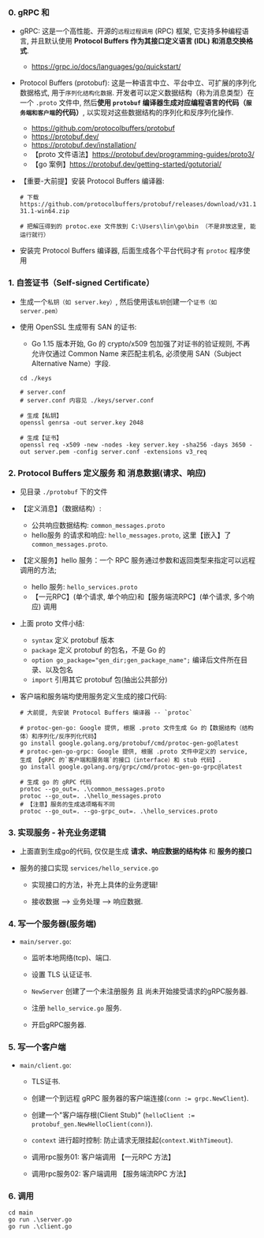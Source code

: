 ### 0. gRPC 和 
* gRPC: 这是一个高性能、开源的`远程过程调用` (RPC) 框架, 它支持多种编程语言, 并且默认使用 **Protocol Buffers 作为其接口定义语言 (IDL) 和消息交换格式**. 
  * https://grpc.io/docs/languages/go/quickstart/

* Protocol Buffers (protobuf): 这是一种语言中立、平台中立、可扩展的序列化数据格式, 用于`序列化结构化数据`. 开发者可以定义数据结构（称为消息类型）在一个 `.proto` 文件中, 然后**使用 `protobuf` 编译器生成对应编程语言的代码（`服务端和客户端`的代码）**, 以实现对这些数据结构的序列化和反序列化操作. 
  * https://github.com/protocolbuffers/protobuf
  * https://protobuf.dev/
  * https://protobuf.dev/installation/ 
  * 【proto 文件语法】https://protobuf.dev/programming-guides/proto3/
  * 【go 案例】https://protobuf.dev/getting-started/gotutorial/
  
* 【重要-大前提】安装 Protocol Buffers 编译器:
    ```shell
    # 下载 https://github.com/protocolbuffers/protobuf/releases/download/v31.1/protoc-31.1-win64.zip
    
    # 把解压得到的 protoc.exe 文件放到 C:\Users\lin\go\bin （不是非放这里, 能运行就行）
    ``` 

* 安装完 Protocol Buffers 编译器, 后面生成各个平台代码才有 `protoc` 程序使用


### 1. 自签证书（Self-signed Certificate）
* 生成一个`私钥（如 server.key）`, 然后使用该`私钥`创建一个`证书（如 server.pem）`

* 使用 OpenSSL 生成带有 SAN 的证书:
    * Go 1.15 版本开始, Go 的 crypto/x509 包加强了对证书的验证规则, 不再允许仅通过 Common Name 来匹配主机名, 必须使用 SAN（Subject Alternative Name）字段. 
    ```shell
    cd ./keys
    
    # server.conf
    # server.conf 内容见 ./keys/server.conf
    
    # 生成【私钥】
    openssl genrsa -out server.key 2048
    
    # 生成【证书】
    openssl req -x509 -new -nodes -key server.key -sha256 -days 3650 -out server.pem -config server.conf -extensions v3_req
    ```


### 2. Protocol Buffers 定义服务 和 消息数据(请求、响应)
* 见目录 `./protobuf` 下的文件

* 【定义消息】（数据结构）:
  * 公共响应数据结构: `common_messages.proto`
  * hello服务 的请求和响应: `hello_messages.proto`, 这里【嵌入】了 `common_messages.proto`.

* 【定义服务】hello 服务：一个 RPC 服务通过参数和返回类型来指定可以远程调用的方法;
  * hello 服务: `hello_services.proto`
  * 【一元RPC】(单个请求, 单个响应)和【服务端流RPC】(单个请求, 多个响应) 调用

* 上面 proto 文件小结:
  * `syntax` 定义 protobuf 版本
  * `package` 定义 protobuf 的包名，不是 Go 的
  * `option go_package="gen_dir;gen_package_name";` 编译后文件所在目录、以及包名
  * `import` 引用其它 protobuf 包(抽出公共部分)

* 客户端和服务端均使用服务定义生成的接口代码:
    ```shell
    # 大前提, 先安装 Protocol Buffers 编译器 -- `protoc`

    # protoc-gen-go: Google 提供, 根据 .proto 文件生成 Go 的【数据结构（结构体）和序列化/反序列化代码】
    go install google.golang.org/protobuf/cmd/protoc-gen-go@latest
    # protoc-gen-go-grpc: Google 提供, 根据 .proto 文件中定义的 service, 生成 【gRPC 的`客户端和服务端`的接口（interface）和 stub 代码】. 
    go install google.golang.org/grpc/cmd/protoc-gen-go-grpc@latest

    # 生成 go 的 gRPC 代码
    protoc --go_out=. .\common_messages.proto
    protoc --go_out=. .\hello_messages.proto
    # 【注意】服务的生成选项略有不同 
    protoc --go_out=. --go-grpc_out=. .\hello_services.proto
    ```


### 3. 实现服务 - 补充业务逻辑 
* 上面直到生成go的代码, 仅仅是生成 **请求、响应数据的结构体** 和 **服务的接口**

* 服务的接口实现 `services/hello_service.go`
  * 实现接口的方法，补充上具体的业务逻辑! 

  * 接收数据 --> 业务处理 --> 响应数据.


### 4. 写一个服务器(服务端)
* `main/server.go`:
  * 监听本地网络(tcp)、端口.

  * 设置 TLS 认证证书.

  * `NewServer` 创建了一个未注册服务 且 尚未开始接受请求的gRPC服务器.

  * 注册 `hello_service.go` 服务.

  * 开启gRPC服务器.


### 5. 写一个客户端
* `main/client.go`:
  * TLS证书.

  * 创建一个到远程 gRPC 服务器的客户端连接(`conn := grpc.NewClient`).

  * 创建一个"客户端存根(Client Stub)" (`helloClient := protobuf_gen.NewHelloClient(conn)`).

  * `context` 进行超时控制: 防止请求无限挂起(`context.WithTimeout`).

  * 调用rpc服务01: 客户端调用 【一元RPC 方法】

  * 调用rpc服务02: 客户端调用 【服务端流RPC 方法】


### 6. 调用
```shell
cd main
go run .\server.go
go run .\client.go
```